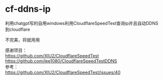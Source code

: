 # cf-ddns-ip
利用chatgpt写的自用windows利用CloudflareSpeedTest查询ip并且自动DDNS到cloudflare

不完美，将就用用

感谢项目：  
https://github.com/XIU2/CloudflareSpeedTest  
https://github.com/lee1080/CloudflareSpeedTestDDNS  
  参考：  
  https://github.com/XIU2/CloudflareSpeedTest/issues/40
